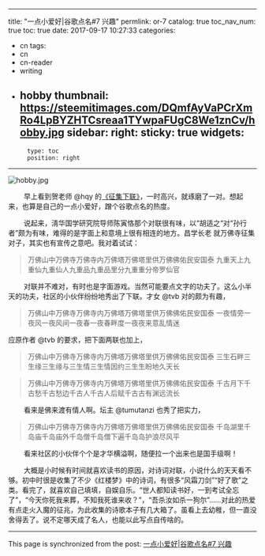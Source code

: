 
---
title: "一点小爱好|谷歌点名#7 兴趣"
permlink: or-7
catalog: true
toc_nav_num: true
toc: true
date: 2017-09-17 10:27:33
categories:
- cn
tags:
- cn
- cn-reader
- writing
- hobby
thumbnail: https://steemitimages.com/DQmfAyVaPCrXmRo4LpBYZHTCsreaa1TYwpaFUgC8We1znCv/hobby.jpg
sidebar:
    right:
        sticky: true
widgets:
    -
        type: toc
        position: right
---


![hobby.jpg](https://steemitimages.com/DQmfAyVaPCrXmRo4LpBYZHTCsreaa1TYwpaFUgC8We1znCv/hobby.jpg)

&nbsp;&nbsp;&nbsp;&nbsp;&nbsp;&nbsp;&nbsp;&nbsp;早上看到贺老师 @hqy 的[《征集下联》](https://steemit.com/cn/@hqy/41a9hw#@hqy/re-lemooljiang-re-hqy-41a9hw-20170917t092134533z)，一时高兴，就琢磨了一对。想起来，也算是自己的一点小爱好，蹭个谷歌点名的热度。

&nbsp;&nbsp;&nbsp;&nbsp;&nbsp;&nbsp;&nbsp;&nbsp;说起来，淸华国学研究院导师陈寅恪那个对联很有味，以“胡适之“对“孙行者”颇为有味，难得的是字面上和意境上很有相连的地方。昌学长老 就万佛寺征集对子，其实也有宣传之意吧。我对着试试：
>万佛山中万佛寺万佛寺内万佛塔万佛塔里供万佛佛佑民安国泰
九重天上九重仙九重仙人九重品九重品里分九重重分帝罗仙官

&nbsp;&nbsp;&nbsp;&nbsp;&nbsp;&nbsp;&nbsp;&nbsp;对联并不难对，有时也是字面游戏。当然可能要点文字的功夫了。这么小半天的功夫，社区的小伙伴纷纷地秀出了下联。才女 @tvb 对的颇为有趣，
>万佛山中万佛寺万佛寺内万佛塔万佛塔里供万佛佛佑民安国泰
一夜情旁一夜风一夜风间一夜春一夜春畔度一夜夜来意乱情迷

应原作者 @tvb 的要求，把下面两联也加上，
>万佛山中万佛寺万佛寺内万佛塔万佛塔里供万佛佛佑民安国泰
三生石畔三生缘三生缘与三生情三生情因约三生生盼地久天长

>万佛山中万佛寺万佛寺内万佛塔万佛塔里供万佛佛佑民安国泰
千古月下千古愁千古愁边千古人千古人后赋千古古有渊远流长

&nbsp;&nbsp;&nbsp;&nbsp;&nbsp;&nbsp;&nbsp;&nbsp;看来是佛来渡有情人啊。坛主 @tumutanzi 也秀了把实力，
>万佛山中万佛寺万佛寺内万佛塔万佛塔里供万佛佛佑民安国泰
千岛湖里千岛庙千岛庙外千岛僧千岛僧下遍千岛岛护浪尽风平

&nbsp;&nbsp;&nbsp;&nbsp;&nbsp;&nbsp;&nbsp;&nbsp;看来社区的小伙伴个个是才华横溢啊，随便拉一个出来也是国手级啊！

&nbsp;&nbsp;&nbsp;&nbsp;&nbsp;&nbsp;&nbsp;&nbsp;大概是小时候有时间就喜欢读书的原因，对诗词对联，小说什么的天天看不够。初中时很是收集了不少《红楼梦》中的诗词，有很多“风霜刀剑”“好了歌”之类。看完了，就喜欢自己填填，自娱自乐。“世人都知读书好，一到考试全忘了”，“今天你死我来葬，不知我死谁来收？”，“吾杀汝如杀一狗尔”......对此的热爱有点走火入魔的征兆，为此收集的诗歌本子有几大箱了。虽看上去幼稚，但一直没舍得丢了。说不定哪天成了名人，也能以此写点自传啥的。

- - -

This page is synchronized from the post: [一点小爱好|谷歌点名#7 兴趣](https://steemit.com/@lemooljiang/or-7)
